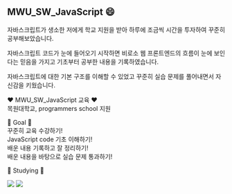 ## MWU_SW_JavaScript 😄

자바스크립트가 생소한 저에게 학교 지원을 받아 하루에 조금씩 시간을 투자하여 꾸준히 공부해보았습니다.<br>

자바스크립트 코드가 눈에 들어오기 시작하면 비로소 웹 프론트엔드의 흐름이 눈에 보인다는 믿음을 가지고
기초부터 공부한 내용을 기록하였습니다.<br>

자바스크립트에 대한 기본 구조를 이해할 수 있었고 꾸준히 실습 문제를 풀어내면서 자신감을 키웠습니다.<br>

♥ MWU_SW_JavaScript 교육 ♥<br>
목원대학교, programmers school 지원

🥇 Goal 🥇<br>
꾸준히 교육 수강하기! <br>
JavaScript code 기초 이해하기! <br>
배운 내용 기록하고 잘 정리하기! <br>
배운 내용을 바탕으로 실습 문제 통과하기! <br>


🔭 Studying 🔭

  <img src="https://img.shields.io/badge/HTML5-E34F26?style=flat-square&logo=HTML5&logoColor=white"/></a> 
  <img src="https://img.shields.io/badge/JavaScript-FFD700?style=flat-square&logo=JavaScript&logoColor=white"/></a>